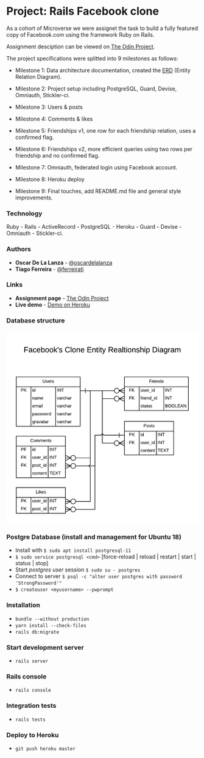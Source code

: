 # Project: Rails Facebook clone

As a cohort of Microverse we were assignet the task to build a fully featured 
copy of Facebook.com using the framework Ruby on Rails.

Assignment desciption can be viewed on [The Odin Project](https://www.theodinproject.com/courses/ruby-on-rails/lessons/final-project). 

The project specifications were splitted into 9 milestones as follows:
- Milestone 1: Data architecture documentation, created the [ERD](https://github.com/ferreirati/mv-rails-06-finalproject/blob/develop/docs/ERD.png) (Entity Relation Diagram).

- Milestone 2: Project setup including PostgreSQL, Guard, Devise, Omniauth, Stickler-ci.

- Milestone 3: Users & posts
 
- Milestone 4: Comments & likes
 
- Milestone 5: Friendships v1, one row for each friendship relation, uses a confirmed flag.  
 
- Milestone 6: Friendships v2, more efficient queries using two rows per friendship and no confirmed flag.
 
- Milestone 7: Omniauth, federated login using Facebook account.
 
- Milestone 8: Heroku deploy
 
- Milestone 9: Final touches, add README.md file and general style improvements.  

### Technology

Ruby - Rails - ActiveRecord - PostgreSQL - Heroku - Guard - Devise - Omniauth - Stickler-ci.

### Authors

- **Oscar De La Lanza** - [@oscardelalanza](https://github.com/oscardelalanza)
- **Tiago Ferreira** - [@ferreirati](https://github.com/ferreirati)

### Links

- **Assignment page** - [The Odin Project](https://www.theodinproject.com/courses/ruby-on-rails/lessons/final-project)
- **Live demo** - [Demo on Heroku](https://sleepy-caverns-46639.herokuapp.com/)

### Database structure
![ERD](https://github.com/ferreirati/mv-rails-06-finalproject/blob/develop/docs/ERD.png)

### Postgre Database (install and management for Ubuntu 18)
- Install with `$ sudo apt install postgresql-11`
- `$ sudo service postgresql <cmd>` [force-reload | reload | restart | start | status | stop]
- Start *postgres user* session `$ sudo su - postgres`
- Connect to server `$ psql -c "alter user postgres with password 'StrongPassword'"`
- `$ createuser <myusername> --pwprompt`


### Installation
- `bundle --without production`
- `yarn install --check-files`
- `rails db:migrate` 

### Start development server
- `rails server`

### Rails console
- `rails console`

### Integration tests
- `rails tests`

### Deploy to Heroku
- `git push heroku master`
